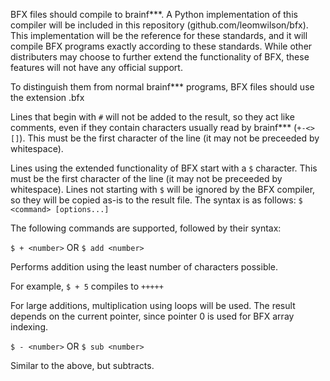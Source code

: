 BFX files should compile to brainf\*\*\*. A Python implementation of this compiler will be included in this repository (github.com/leomwilson/bfx). This implementation will be the reference for these standards, and it will compile BFX programs exactly according to these standards. While other distributers may choose to further extend the functionality of BFX, these features will not have any official support.


To distinguish them from normal brainf\*\*\* programs, BFX files should use the extension .bfx


Lines that begin with `#` will not be added to the result, so they act like comments, even if they contain characters usually read by brainf\*\*\* (`+-<>[]`). This must be the first character of the line (it may not be preceeded by whitespace).


Lines using the extended functionality of BFX start with a `$` character. This must be the first character of the line (it may not be preceeded by whitespace). Lines not starting with `$` will be ignored by the BFX compiler, so they will be copied as-is to the result file. The syntax is as follows:
`$ <command> [options...]`


The following commands are supported, followed by their syntax:

`$ + <number>` OR `$ add <number>`

   Performs addition using the least number of characters possible.

   For example, `$ + 5` compiles to `+++++`

   For large additions, multiplication using loops will be used. The result depends on the current pointer, since pointer 0 is used for BFX array indexing.

`$ - <number>` OR `$ sub <number>`

   Similar to the above, but subtracts.
